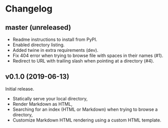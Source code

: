 # Changelog

## master (unreleased)

* Readme instructions to install from PyPI.
* Enabled directory listing.
* Added twine in extra requirements (dev).
* Fix 404 error when trying to browse file with spaces in their names (#1).
* Redirect to URL with trailing slash when pointing at a directory (#4).

## v0.1.0 (2019-06-13)

Initial release.

* Statically serve your local directory,
* Render Markdown as HTML,
* Searching for an index (HTML or Markdown) when trying to browse a directory,
* Customize Markdown HTML rendering using a custom HTML template.

